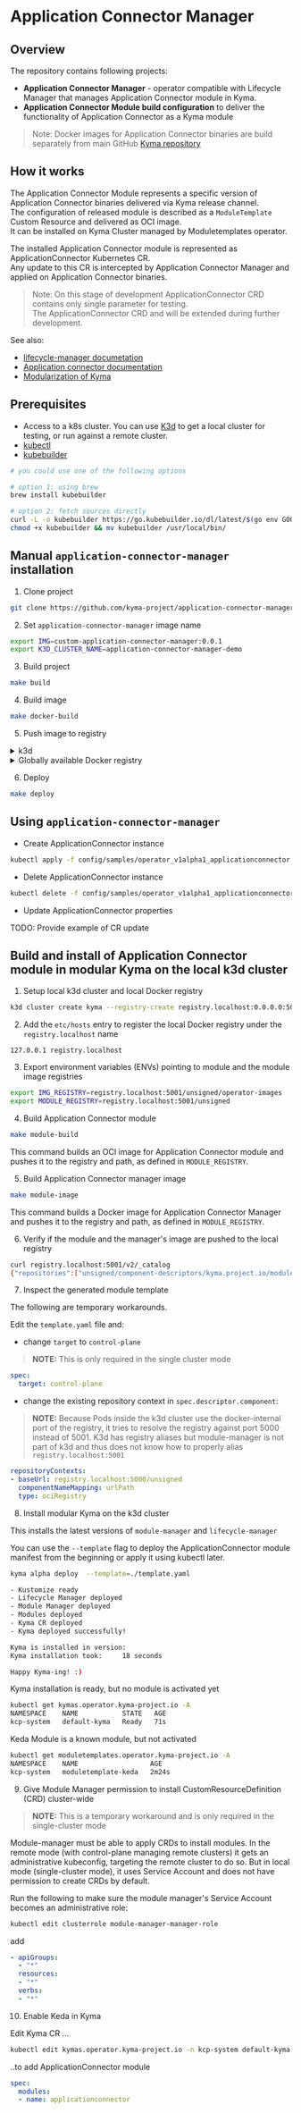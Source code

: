 # Application Connector Manager

## Overview

The repository contains following projects:

- **Application Connector Manager** - operator compatible with Lifecycle Manager that manages Application Connector module in Kyma.
- **Application Connector Module build configuration** to deliver the functionality of Application Connector as a Kyma module

> Note: Docker images for Application Connector binaries are build separately from main GitHub [Kyma repository](https://github.com/kyma-project/kyma/)
 
## How it works 
 
The Application Connector Module represents a specific version of Application Connector binaries delivered via Kyma release channel.\
The configuration of released module is described as a `ModuleTemplate` Custom Resource and delivered as OCI image.\
It can be installed on Kyma Cluster managed by Moduletemplates operator.

The installed Application Connector module is represented as ApplicationConnector Kubernetes CR. \
Any update to this CR is intercepted by Application Connector Manager and applied on Application Connector binaries.

> Note: On this stage of development ApplicationConnector CRD contains only single parameter for testing.\
> The ApplicationConnector CRD and will be extended during further development.

See also:
- [lifecycle-manager documetation](https://github.com/kyma-project/lifecycle-manager)
- [Application connector documentation](https://kyma-project.io/docs/kyma/main/01-overview/main-areas/application-connectivity/ac-01-application-connector/) 
- [Modularization of Kyma](https://github.com/kyma-project/community/tree/main/concepts/modularization)

## Prerequisites

- Access to a k8s cluster. You can use [K3d](https://k3d.io) to get a local cluster for testing, or run against a remote cluster.
- [kubectl](https://kubernetes.io/docs/tasks/tools/)
- [kubebuilder](https://book.kubebuilder.io/)


```bash
# you could use one of the following options

# option 1: using brew
brew install kubebuilder

# option 2: fetch sources directly
curl -L -o kubebuilder https://go.kubebuilder.io/dl/latest/$(go env GOOS)/$(go env GOARCH)
chmod +x kubebuilder && mv kubebuilder /usr/local/bin/
```

## Manual `application-connector-manager` installation

1. Clone project

```bash
git clone https://github.com/kyma-project/application-connector-manager.git && cd application-connector-manager/
```

2. Set `application-connector-manager` image name

```bash
export IMG=custom-application-connector-manager:0.0.1
export K3D_CLUSTER_NAME=application-connector-manager-demo
```

3. Build project

```bash
make build
```

4. Build image

```bash
make docker-build
```

5. Push image to registry

<div tabs name="Push image" group="application-connector-installation">
  <details>
  <summary label="k3d">
  k3d
  </summary>

   ```bash
   k3d image import $IMG -c $K3D_CLUSTER_NAME
   ```
  </details>
  <details>
  <summary label="Docker registry">
  Globally available Docker registry
  </summary>

   ```bash
   make docker-push
   ```

  </details>
</div>

6. Deploy

```bash
make deploy
```

## Using `application-connector-manager`

- Create ApplicationConnector instance

```bash
kubectl apply -f config/samples/operator_v1alpha1_applicationconnector.yaml
```

- Delete ApplicationConnector instance

```bash
kubectl delete -f config/samples/operator_v1alpha1_applicationconnector.yaml
```

- Update ApplicationConnector properties

TODO: Provide example of CR update

## Build and install of Application Connector module in modular Kyma on the local k3d cluster

1. Setup local k3d cluster and local Docker registry

```bash
k3d cluster create kyma --registry-create registry.localhost:0.0.0.0:5001
```
2. Add the `etc/hosts` entry to register the local Docker registry under the `registry.localhost` name

```
127.0.0.1 registry.localhost
```

3. Export environment variables (ENVs) pointing to module and the module image registries

```bash
export IMG_REGISTRY=registry.localhost:5001/unsigned/operator-images
export MODULE_REGISTRY=registry.localhost:5001/unsigned
```

4. Build Application Connector module 
```bash
make module-build
```

This command builds an OCI image for Application Connector module and pushes it to the registry and path, as defined in `MODULE_REGISTRY`.

5. Build Application Connector manager image
```bash
make module-image
```

This command builds a Docker image for Application Connector Manager and pushes it to the registry and path, as defined in `MODULE_REGISTRY`.

6. Verify if the module and the manager's image are pushed to the local registry

```bash
curl registry.localhost:5001/v2/_catalog
{"repositories":["unsigned/component-descriptors/kyma.project.io/module/keda","unsigned/operator-images/keda-operator"]}
```

7. Inspect the generated module template

The following are temporary workarounds.

Edit the `template.yaml` file and:

- change `target` to `control-plane`
>**NOTE:** This is only required in the single cluster mode

```yaml
spec:
  target: control-plane
```

- change the existing repository context in `spec.descriptor.component`:
>**NOTE:** Because Pods inside the k3d cluster use the docker-internal port of the registry, it tries to resolve the registry against port 5000 instead of 5001. K3d has registry aliases but module-manager is not part of k3d and thus does not know how to properly alias `registry.localhost:5001`

```yaml
repositoryContexts:                                                                           
- baseUrl: registry.localhost:5000/unsigned                                                   
  componentNameMapping: urlPath                                                               
  type: ociRegistry
```


8. Install modular Kyma on the k3d cluster

This installs the latest versions of `module-manager` and `lifecycle-manager`

You can use the `--template` flag to deploy the ApplicationConnector module manifest from the beginning or apply it using kubectl later.

```bash
kyma alpha deploy  --template=./template.yaml

- Kustomize ready
- Lifecycle Manager deployed
- Module Manager deployed
- Modules deployed
- Kyma CR deployed
- Kyma deployed successfully!

Kyma is installed in version:
Kyma installation took:		18 seconds

Happy Kyma-ing! :)
```

Kyma installation is ready, but no module is activated yet
```bash
kubectl get kymas.operator.kyma-project.io -A
NAMESPACE    NAME           STATE   AGE
kcp-system   default-kyma   Ready   71s
```

Keda Module is a known module, but not activated
```bash
kubectl get moduletemplates.operator.kyma-project.io -A 
NAMESPACE    NAME                  AGE
kcp-system   moduletemplate-keda   2m24s
```

9. Give Module Manager permission to install CustomResourceDefinition (CRD) cluster-wide

>**NOTE:** This is a temporary workaround and is only required in the single-cluster mode

Module-manager must be able to apply CRDs to install modules. In the remote mode (with control-plane managing remote clusters) it gets an administrative kubeconfig, targeting the remote cluster to do so. But in local mode (single-cluster mode), it uses Service Account and does not have permission to create CRDs by default.

Run the following to make sure the module manager's Service Account becomes an administrative role:

```bash
kubectl edit clusterrole module-manager-manager-role
```
add
```yaml
- apiGroups:                                                                                                                  
  - "*"                                                                                                                       
  resources:                                                                                                                  
  - "*"                                                                                                                       
  verbs:                                                                                                                      
  - "*"
```

10. Enable Keda in Kyma

Edit Kyma CR ...

```bash
kubectl edit kymas.operator.kyma-project.io -n kcp-system default-kyma
```
..to add ApplicationConnector module

```yaml
spec:
  modules:
  - name: applicationconnector
```


